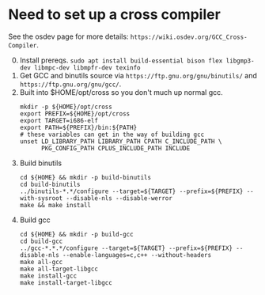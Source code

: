 Need to set up a cross compiler
===============================
See the osdev page for more details: `https://wiki.osdev.org/GCC_Cross-Compiler`.

0. Install prereqs.
   `sudo apt install build-essential bison flex libgmp3-dev libmpc-dev libmpfr-dev texinfo`
1. Get GCC and binutils source via `https://ftp.gnu.org/gnu/binutils/` and `https://ftp.gnu.org/gnu/gcc/`.
2. Built into $HOME/opt/cross so you don't much up normal gcc.
   ```
   mkdir -p ${HOME}/opt/cross
   export PREFIX=${HOME}/opt/cross
   export TARGET=i686-elf
   export PATH=${PREFIX}/bin:${PATH}
   # these variables can get in the way of building gcc
   unset LD_LIBRARY_PATH LIBRARY_PATH CPATH C_INCLUDE_PATH \
         PKG_CONFIG_PATH CPLUS_INCLUDE_PATH INCLUDE
   ```
3. Build binutils
   ```
   cd ${HOME} && mkdir -p build-binutils
   cd build-binutils
   ../binutils-*.*/configure --target=${TARGET} --prefix=${PREFIX} --with-sysroot --disable-nls --disable-werror
   make && make install
   ```
4. Build gcc
   ```
   cd ${HOME} && mkdir -p build-gcc
   cd build-gcc
   ../gcc-*.*.*/configure --target=${TARGET} --prefix=${PREFIX} --disable-nls --enable-languages=c,c++ --without-headers
   make all-gcc
   make all-target-libgcc
   make install-gcc
   make install-target-libgcc
   ```
